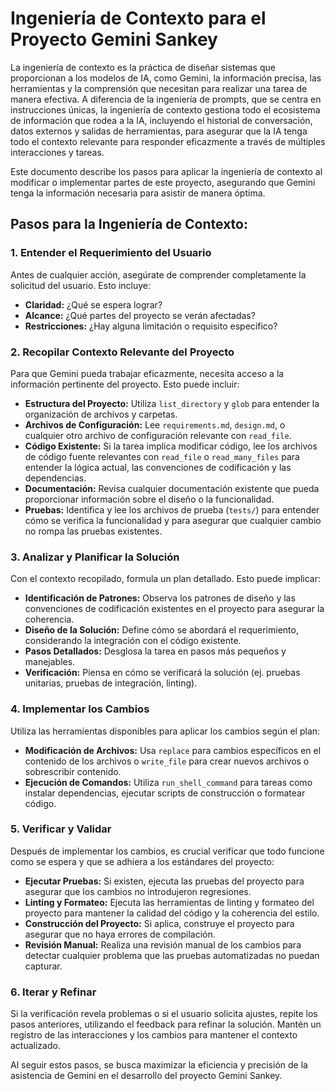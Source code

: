# Ingeniería de Contexto para el Proyecto Gemini Sankey

La ingeniería de contexto es la práctica de diseñar sistemas que proporcionan a los modelos de IA, como Gemini, la información precisa, las herramientas y la comprensión que necesitan para realizar una tarea de manera efectiva. A diferencia de la ingeniería de prompts, que se centra en instrucciones únicas, la ingeniería de contexto gestiona todo el ecosistema de información que rodea a la IA, incluyendo el historial de conversación, datos externos y salidas de herramientas, para asegurar que la IA tenga todo el contexto relevante para responder eficazmente a través de múltiples interacciones y tareas.

Este documento describe los pasos para aplicar la ingeniería de contexto al modificar o implementar partes de este proyecto, asegurando que Gemini tenga la información necesaria para asistir de manera óptima.

## Pasos para la Ingeniería de Contexto:

### 1. Entender el Requerimiento del Usuario
Antes de cualquier acción, asegúrate de comprender completamente la solicitud del usuario. Esto incluye:
- **Claridad:** ¿Qué se espera lograr?
- **Alcance:** ¿Qué partes del proyecto se verán afectadas?
- **Restricciones:** ¿Hay alguna limitación o requisito específico?

### 2. Recopilar Contexto Relevante del Proyecto
Para que Gemini pueda trabajar eficazmente, necesita acceso a la información pertinente del proyecto. Esto puede incluir:
- **Estructura del Proyecto:** Utiliza `list_directory` y `glob` para entender la organización de archivos y carpetas.
- **Archivos de Configuración:** Lee `requirements.md`, `design.md`, o cualquier otro archivo de configuración relevante con `read_file`.
- **Código Existente:** Si la tarea implica modificar código, lee los archivos de código fuente relevantes con `read_file` o `read_many_files` para entender la lógica actual, las convenciones de codificación y las dependencias.
- **Documentación:** Revisa cualquier documentación existente que pueda proporcionar información sobre el diseño o la funcionalidad.
- **Pruebas:** Identifica y lee los archivos de prueba (`tests/`) para entender cómo se verifica la funcionalidad y para asegurar que cualquier cambio no rompa las pruebas existentes.

### 3. Analizar y Planificar la Solución
Con el contexto recopilado, formula un plan detallado. Esto puede implicar:
- **Identificación de Patrones:** Observa los patrones de diseño y las convenciones de codificación existentes en el proyecto para asegurar la coherencia.
- **Diseño de la Solución:** Define cómo se abordará el requerimiento, considerando la integración con el código existente.
- **Pasos Detallados:** Desglosa la tarea en pasos más pequeños y manejables.
- **Verificación:** Piensa en cómo se verificará la solución (ej. pruebas unitarias, pruebas de integración, linting).

### 4. Implementar los Cambios
Utiliza las herramientas disponibles para aplicar los cambios según el plan:
- **Modificación de Archivos:** Usa `replace` para cambios específicos en el contenido de los archivos o `write_file` para crear nuevos archivos o sobrescribir contenido.
- **Ejecución de Comandos:** Utiliza `run_shell_command` para tareas como instalar dependencias, ejecutar scripts de construcción o formatear código.

### 5. Verificar y Validar
Después de implementar los cambios, es crucial verificar que todo funcione como se espera y que se adhiera a los estándares del proyecto:
- **Ejecutar Pruebas:** Si existen, ejecuta las pruebas del proyecto para asegurar que los cambios no introdujeron regresiones.
- **Linting y Formateo:** Ejecuta las herramientas de linting y formateo del proyecto para mantener la calidad del código y la coherencia del estilo.
- **Construcción del Proyecto:** Si aplica, construye el proyecto para asegurar que no haya errores de compilación.
- **Revisión Manual:** Realiza una revisión manual de los cambios para detectar cualquier problema que las pruebas automatizadas no puedan capturar.

### 6. Iterar y Refinar
Si la verificación revela problemas o si el usuario solicita ajustes, repite los pasos anteriores, utilizando el feedback para refinar la solución. Mantén un registro de las interacciones y los cambios para mantener el contexto actualizado.

Al seguir estos pasos, se busca maximizar la eficiencia y precisión de la asistencia de Gemini en el desarrollo del proyecto Gemini Sankey.
